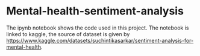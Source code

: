 # Mental-health-sentiment-analysis

The ipynb notebook shows the code used in this project. The notebook is linked to kaggle, the source of dataset is given by https://www.kaggle.com/datasets/suchintikasarkar/sentiment-analysis-for-mental-health.
